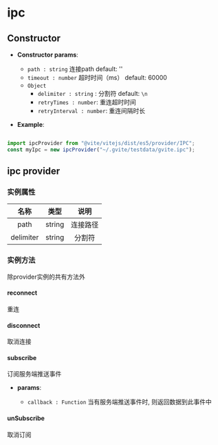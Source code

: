 # ipc 

## Constructor

- **Constructor params**: 

  * `path : string` 连接path  default: ''
  * `timeout : number` 超时时间（ms） default: 60000
  * `Object` 
	- `delimiter : string` : 分割符 default: `\n`
    - `retryTimes : number`: 重连超时时间
    - `retryInterval : number`: 重连间隔时长

- **Example**:

```javascript

import ipcProvider from "@vite/vitejs/dist/es5/provider/IPC";
const myIpc = new ipcProvider("~/.gvite/testdata/gvite.ipc");

```

## ipc provider

### 实例属性

|  名称  | 类型 | 说明 |
|:------------:|:-----:|:-----:|
| path | string | 连接路径 |
| delimiter | string | 分割符 |

### 实例方法
除provider实例的共有方法外

#### reconnect
重连

#### disconnect
取消连接

#### subscribe
订阅服务端推送事件

- **params**: 

  * `callback : Function` 当有服务端推送事件时, 则返回数据到此事件中

#### unSubscribe
取消订阅
